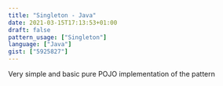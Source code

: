 ```yaml
---
title: "Singleton - Java"
date: 2021-03-15T17:13:53+01:00
draft: false
pattern_usage: ["Singleton"]
language: ["Java"]
gist: ["5925827"]
---
```


Very simple and basic pure POJO implementation of the pattern